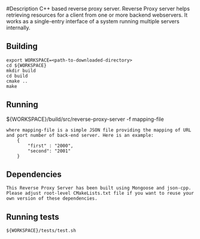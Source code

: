 #Description
C++ based reverse proxy server.
Reverse Proxy server helps retrieving resources for a client from one or more backend webservers.
It works as a single-entry interface of a system running multiple servers internally.

## Building
    export WORKSPACE=<path-to-downloaded-directory>
    cd ${WORKSPACE}
    mkdir build
    cd build
    cmake ..
    make 

## Running
   ${WORKSPACE}/build/src/reverse-proxy-server -f mapping-file 

    where mapping-file is a simple JSON file providing the mapping of URL and port number of back-end server. Here is an example:
        {
            "first" : "2000",
            "second": "2001"
        }

## Dependencies
    This Reverse Proxy Server has been built using Mongoose and json-cpp. Please adjust root-level CMakeLists.txt file if you want to reuse your own version of these dependencies.

## Running tests
    ${WORKSPACE}/tests/test.sh
